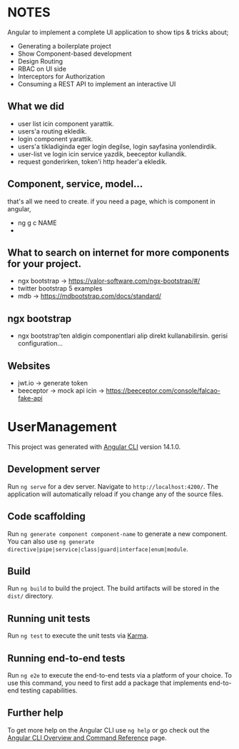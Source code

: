 # NOTES

Angular to implement a complete UI application to show tips & tricks about;

- Generating a boilerplate project
- Show Component-based development
- Design Routing
- RBAC on UI side
- Interceptors for Authorization
- Consuming a REST API to implement an interactive UI

## What we did
- user list icin component yarattik.
- users'a routing ekledik.
- login component yarattik.
- users'a tikladiginda eger login degilse, login sayfasina yonlendirdik.
- user-list ve login icin service yazdik, beeceptor kullandik.
- request gonderirken, token'i http header'a ekledik.


## Component, service, model...
that's all we need to create.
if you need a page, which is component in angular,
- ng g c NAME
- 

## What to search on internet for more components for your project.
 - ngx bootstrap -> https://valor-software.com/ngx-bootstrap/#/
 - twitter bootstrap 5 examples
 - mdb -> https://mdbootstrap.com/docs/standard/

## ngx bootstrap 
 - ngx bootstrap'ten aldigin componentlari alip direkt kullanabilirsin. gerisi configuration...

## Websites
 - jwt.io -> generate token
 - beeceptor -> mock api icin -> https://beeceptor.com/console/falcao-fake-api


# UserManagement

This project was generated with [Angular CLI](https://github.com/angular/angular-cli) version 14.1.0.

## Development server

Run `ng serve` for a dev server. Navigate to `http://localhost:4200/`. The application will automatically reload if you change any of the source files.

## Code scaffolding

Run `ng generate component component-name` to generate a new component. You can also use `ng generate directive|pipe|service|class|guard|interface|enum|module`.

## Build

Run `ng build` to build the project. The build artifacts will be stored in the `dist/` directory.

## Running unit tests

Run `ng test` to execute the unit tests via [Karma](https://karma-runner.github.io).

## Running end-to-end tests

Run `ng e2e` to execute the end-to-end tests via a platform of your choice. To use this command, you need to first add a package that implements end-to-end testing capabilities.

## Further help

To get more help on the Angular CLI use `ng help` or go check out the [Angular CLI Overview and Command Reference](https://angular.io/cli) page.
